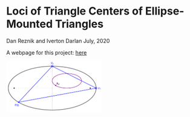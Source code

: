 Loci of Triangle Centers of Ellipse-Mounted Triangles
================
Dan Reznik and Iverton Darlan
July, 2020

A webpage for this project:
[here](https://dan-reznik.github.io/ellipse-mounted-triangles/)

<img src="pics/single_vtx_example.svg" width="50%" />
